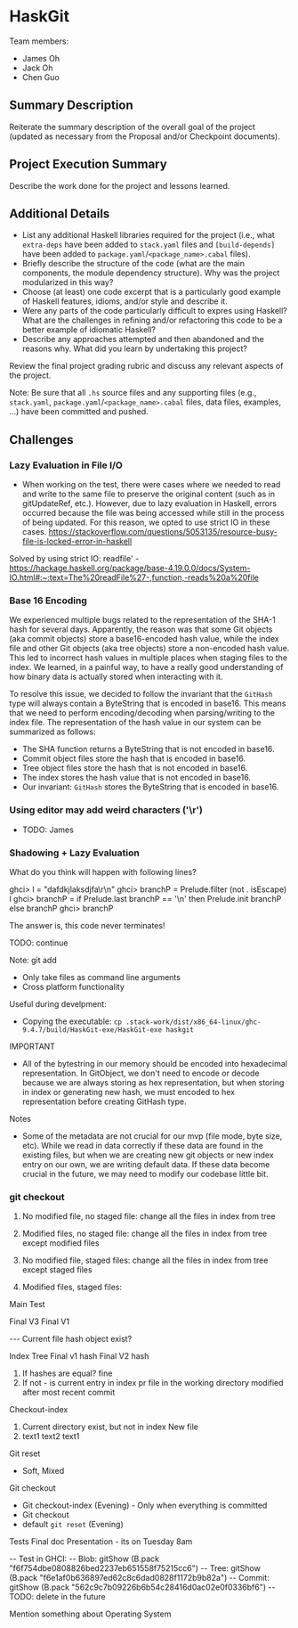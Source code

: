 # HaskGit

Team members:

- James Oh
- Jack Oh
- Chen Guo

## Summary Description

Reiterate the summary description of the overall goal of the project (updated as
necessary from the Proposal and/or Checkpoint documents).

## Project Execution Summary

Describe the work done for the project and lessons learned.

## Additional Details

- List any additional Haskell libraries required for the project (i.e., what
  `extra-deps` have been added to `stack.yaml` files and `[build-depends]` have
  been added to `package.yaml`/`<package_name>.cabal` files).
- Briefly describe the structure of the code (what are the main components, the
  module dependency structure). Why was the project modularized in this way?
- Choose (at least) one code excerpt that is a particularly good example of
  Haskell features, idioms, and/or style and describe it.
- Were any parts of the code particularly difficult to expres using Haskell?
  What are the challenges in refining and/or refactoring this code to be a
  better example of idiomatic Haskell?
- Describe any approaches attempted and then abandoned and the reasons why. What
  did you learn by undertaking this project?

Review the final project grading rubric and discuss any relevant aspects of the
project.

Note: Be sure that all `.hs` source files and any supporting files (e.g.,
`stack.yaml`, `package.yaml`/`<package_name>.cabal` files, data files, examples,
...) have been committed and pushed.

## Challenges
### Lazy Evaluation in File I/O
- When working on the test, there were cases where we needed to read and write to the same file to preserve the original content (such as in gitUpdateRef, etc.). However, due to lazy evaluation in Haskell, errors occurred because the file was being accessed while still in the process of being updated. For this reason, we opted to use strict IO in these cases.
https://stackoverflow.com/questions/5053135/resource-busy-file-is-locked-error-in-haskell

Solved by using strict IO: readfile' - https://hackage.haskell.org/package/base-4.19.0.0/docs/System-IO.html#:~:text=The%20readFile%27-,function,-reads%20a%20file

### Base 16 Encoding
We experienced multiple bugs related to the representation of the SHA-1 hash for several days. Apparently, the reason was that some Git objects (aka commit objects) store a base16-encoded hash value, while the index file and other Git objects (aka tree objects) store a non-encoded hash value. This led to incorrect hash values in multiple places when staging files to the index. We learned, in a painful way, to have a really good understanding of how binary data is actually stored when interacting with it.

To resolve this issue, we decided to follow the invariant that the `GitHash` type will always contain a ByteString that is encoded in base16. This means that we need to perform encoding/decoding when parsing/writing to the index file. The representation of the hash value in our system can be summarized as follows:

- The SHA function returns a ByteString that is not encoded in base16.
- Commit object files store the hash that is encoded in base16.
- Tree object files store the hash that is not encoded in base16.
- The index stores the hash value that is not encoded in base16.
- Our invariant: `GitHash` stores the ByteString that is encoded in base16.

### Using editor may add weird characters ('\r')
- TODO: James

### Shadowing + Lazy Evaluation
What do you think will happen with following lines?

ghci> l = "dafdkjlaksdjfa\r\n"
ghci> branchP = Prelude.filter (not . isEscape) l
ghci> branchP = if Prelude.last branchP == '\n' then Prelude.init branchP else branchP
ghci> branchP

The answer is, this code never terminates!

TODO: continue

<!-- Proving the IO heavy application can still have benefits by using Haskell as implementation language -->


Note:
git add
- Only take files as command line arguments
- Cross platform functionality

Useful during develpment:
- Copying the executable: `cp .stack-work/dist/x86_64-linux/ghc-9.4.7/build/HaskGit-exe/HaskGit-exe haskgit`


IMPORTANT
- All of the bytestring in our memory should be encoded into hexadecimal representation. In GitObject, we don't need to encode or decode because we are always storing as hex representation, but when storing in index or generating new hash, we must encoded to hex representation before creating GitHash type.


Notes
- Some of the metadata are not crucial for our mvp (file mode, byte size, etc). While we read in data correctly if these data are found in the existing files, but when we are creating new git objects or new index entry on our own, we are writing default data. If these data become crucial in the future, we may need to modify our codebase little bit.


<!-- TODO: delete -->
### git checkout
1. No modified file, no staged file: change all the files in index from tree

2. Modified files, no staged file: change all the files in index from tree except modified files

3. No modified file, staged files: change all the files in index from tree except staged files

4. Modified files, staged files: 


Main                Test

Final V3            Final V1
<!--  add Modify Final -->
--- Current file hash object exist?

Index             Tree
Final v1 hash     Final V2 hash

1. If hashes are equal? fine
2. If not - is current entry in index pr file in the working directory modified after most recent commit 


Checkout-index
1. Current directory exist, but not in index
New file
2. text1 text2      text1


Git reset
- Soft, Mixed

Git checkout
- Git checkout-index (Evening) - Only when everything is committed
- Git checkout
- default `git reset` (Evening)

Tests
Final doc
Presentation - its on Tuesday 8am 


-- Test in GHCI:
-- Blob: gitShow (B.pack "f6f754dbe0808826bed2237eb651558f75215cc6")
-- Tree: gitShow (B.pack "f6e1af0b636897ed62c8c6dad0828f1172b9b82a")
-- Commit: gitShow (B.pack "562c9c7b09226b6b54c28416d0ac02e0f0336bf6")
-- TODO: delete in the future

Mention something about Operating System